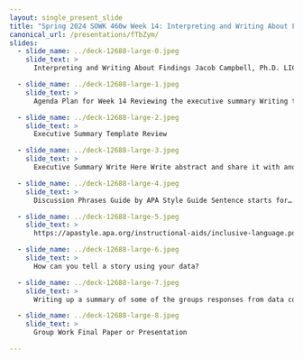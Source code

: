 ```yaml
---
layout: single_present_slide
title: "Spring 2024 SOWK 460w Week 14: Interpreting and Writing About Findings"
canonical_url: /presentations/fTbZym/
slides:
  - slide_name: ../deck-12688-large-0.jpeg
    slide_text: >
      Interpreting and Writing About Findings Jacob Campbell, Ph.D. LICSW at Heritage University for Spring 2024 SOWK 460

  - slide_name: ../deck-12688-large-1.jpeg
    slide_text: >
      Agenda Plan for Week 14 Reviewing the executive summary Writing the abstract Discussion starters Bias-free language Telling a story with your data Writing a summary with data from last week Time work with your group

  - slide_name: ../deck-12688-large-2.jpeg
    slide_text: >
      Executive Summary Template Review

  - slide_name: ../deck-12688-large-3.jpeg
    slide_text: >
      Executive Summary Write Here Write abstract and share it with another group Resources Here Reading and understanding abstracts https://apastyle.apa.org/instructional-aids/reading-abstracts.pdf Abstract and Keywords Guide https://apastyle.apa.org/instructional-aids/abstract-keywords-guide.pdf

  - slide_name: ../deck-12688-large-4.jpeg
    slide_text: >
      Discussion Phrases Guide by APA Style Guide Sentence starts for…. • Summarizing your results • Linking ndings to previous research • Discussing research results • Study limitations In small groups, discuss these sentence starters and how you might use them • Study implications • Directions for future research fi https://apastyle.apa.org/instructional-aids/discussion-phrases-guide.pdf

  - slide_name: ../deck-12688-large-5.jpeg
    slide_text: >
      https://apastyle.apa.org/instructional-aids/inclusive-language.pdf Brief Guide to Bias-Free and Inclusive Language Read the brief guide together, look at some of the resources shared in the Bias-Free Language Guidelines and the Inclusive Language Guide. What could you apply to your paper Why is this important to consider in our writing What could be challenging about applying this

  - slide_name: ../deck-12688-large-6.jpeg
    slide_text: >
      How can you tell a story using your data?

  - slide_name: ../deck-12688-large-7.jpeg
    slide_text: >
      Writing up a summary of some of the groups responses from data collected last week fi Break it apart into some sections. Give each group a section to write up about. Write a nal paper sharing the data collected

  - slide_name: ../deck-12688-large-8.jpeg
    slide_text: >
      Group Work Final Paper or Presentation

---
```


